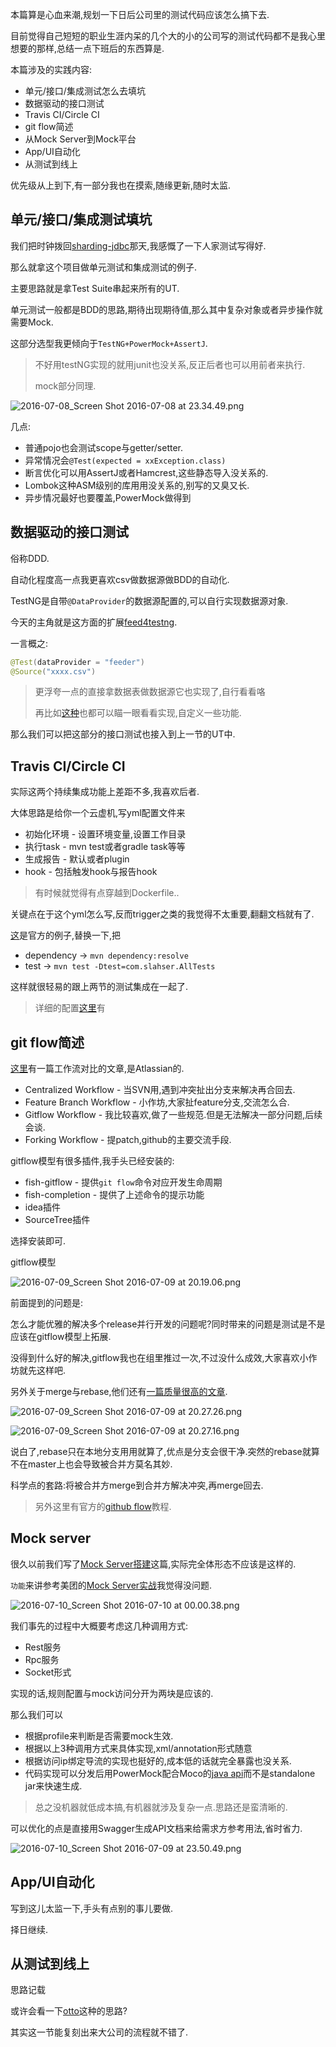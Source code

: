 本篇算是心血来潮,规划一下日后公司里的测试代码应该怎么搞下去. 

目前觉得自己短短的职业生涯内呆的几个大的小的公司写的测试代码都不是我心里想要的那样,总结一点下班后的东西算是. 

本篇涉及的实践内容: 

- 单元/接口/集成测试怎么去填坑
- 数据驱动的接口测试
- Travis CI/Circle CI
- git flow简述
- 从Mock Server到Mock平台
- App/UI自动化
- 从测试到线上

优先级从上到下,有一部分我也在摸索,随缘更新,随时太监. 

## 单元/接口/集成测试填坑  

我们把时钟拨回[sharding-jdbc](http://www.slahser.com/2016/06/25/当当的sharding-jdbc源码解读/)那天,我感慨了一下人家测试写得好. 

那么就拿这个项目做单元测试和集成测试的例子. 

主要思路就是拿Test Suite串起来所有的UT. 

单元测试一般都是BDD的思路,期待出现期待值,那么其中复杂对象或者异步操作就需要Mock. 

这部分选型我更倾向于`TestNG+PowerMock+AssertJ`. 

> 不好用testNG实现的就用junit也没关系,反正后者也可以用前者来执行. 
>
> mock部分同理. 
  
![2016-07-08_Screen Shot 2016-07-08 at 23.34.49.png](https://o4dyfn0ef.qnssl.com/image/2016-07-08_Screen%20Shot%202016-07-08%20at%2023.34.49.png?imageView2/2/h/500) 

几点: 

- 普通pojo也会测试scope与getter/setter.
- 异常情况会`@Test(expected = xxException.class)`
- 断言优化可以用AssertJ或者Hamcrest,这些静态导入没关系的. 
- Lombok这种ASM级别的库用用没关系的,别写的又臭又长. 
- 异步情况最好也要覆盖,PowerMock做得到


## 数据驱动的接口测试 

俗称DDD. 

自动化程度高一点我更喜欢csv做数据源做BDD的自动化. 

TestNG是自带`@DataProvider`的数据源配置的,可以自行实现数据源对象.  

今天的主角就是这方面的扩展[feed4testng](http://databene.org/feed4testng.html). 

一言概之: 

```java
@Test(dataProvider = "feeder")
@Source("xxxx.csv")
``` 

> 更浮夸一点的直接拿数据表做数据源它也实现了,自行看看咯 
>
> 再比如[这种](https://github.com/superproxy/test-data-provider)也都可以瞄一眼看看实现,自定义一些功能. 

那么我们可以把这部分的接口测试也接入到上一节的UT中. 

## Travis CI/Circle CI 

实际这两个持续集成功能上差距不多,我喜欢后者. 

大体思路是给你一个云虚机,写yml配置文件来 

- 初始化环境 - 设置环境变量,设置工作目录
- 执行task - mvn test或者gradle task等等
- 生成报告 - 默认或者plugin
- hook - 包括触发hook与报告hook

> 有时候就觉得有点穿越到Dockerfile.. 

关键点在于这个yml怎么写,反而trigger之类的我觉得不太重要,翻翻文档就有了.  

[这](https://circleci.com/docs/config-sample/)是官方的例子,替换一下,把

- dependency -> `mvn dependency:resolve`
- test -> `mvn test -Dtest=com.slahser.AllTests`

这样就很轻易的跟上两节的测试集成在一起了. 

> 详细的配置[这里](https://circleci.com/docs/configuration/)有

## git flow简述 

[这里](https://www.atlassian.com/git/tutorials/comparing-workflows/)有一篇工作流对比的文章,是Atlassian的. 

- Centralized Workflow - 当SVN用,遇到冲突扯出分支来解决再合回去. 
- Feature Branch Workflow - 小作坊,大家扯feature分支,交流怎么合. 
- Gitflow Workflow - 我比较喜欢,做了一些规范.但是无法解决一部分问题,后续会谈. 
- Forking Workflow - 提patch,github的主要交流手段. 

gitflow模型有很多插件,我手头已经安装的: 

- fish-gitflow - 提供`git flow`命令对应开发生命周期
- fish-completion - 提供了上述命令的提示功能
- idea插件
- SourceTree插件

选择安装即可. 

gitflow模型 

![2016-07-09_Screen Shot 2016-07-09 at 20.19.06.png](https://o4dyfn0ef.qnssl.com/image/2016-07-09_Screen%20Shot%202016-07-09%20at%2020.19.06.png?imageView2/2/h/300) 

前面提到的问题是: 

怎么才能优雅的解决多个release并行开发的问题呢?同时带来的问题是测试是不是应该在gitflow模型上拓展. 

没得到什么好的解决,gitflow我也在组里推过一次,不过没什么成效,大家喜欢小作坊就先这样吧. 

另外关于merge与rebase,他们还有[一篇质量很高的文章](https://www.atlassian.com/git/tutorials/merging-vs-rebasing/conceptual-overview). 

![2016-07-09_Screen Shot 2016-07-09 at 20.27.26.png](https://o4dyfn0ef.qnssl.com/image/2016-07-09_Screen%20Shot%202016-07-09%20at%2020.27.26.png?imageView2/2/h/300)

![2016-07-09_Screen Shot 2016-07-09 at 20.27.16.png](https://o4dyfn0ef.qnssl.com/image/2016-07-09_Screen%20Shot%202016-07-09%20at%2020.27.16.png?imageView2/2/h/300)

说白了,rebase只在本地分支用用就算了,优点是分支会很干净.突然的rebase就算不在master上也会导致被合并方莫名其妙. 

科学点的套路:将被合并方merge到合并方解决冲突,再merge回去.  

> 另外这里有官方的[github flow](https://guides.github.com/introduction/flow/)教程. 

## Mock server 

很久以前我们写了[Mock Server搭建](http://www.slahser.com/2016/03/04/Mock-Server搭建/)这篇,实际完全体形态不应该是这样的. 

`功能`来讲参考美团的[Mock Server实战](http://tech.meituan.com/mock-server-in-action.html)我觉得没问题. 

![2016-07-10_Screen Shot 2016-07-10 at 00.00.38.png](https://o4dyfn0ef.qnssl.com/image/2016-07-10_Screen%20Shot%202016-07-10%20at%2000.00.38.png?imageView2/2/h/300) 

我们事先的过程中大概要考虑这几种调用方式: 

- Rest服务
- Rpc服务
- Socket形式

实现的话,规则配置与mock访问分开为两块是应该的. 

那么我们可以 

- 根据profile来判断是否需要mock生效.
- 根据以上3种调用方式来具体实现,xml/annotation形式随意
- 根据访问ip绑定导流的实现也挺好的,成本低的话就完全暴露也没关系. 
- 代码实现可以分发后用PowerMock配合Moco的[java api](https://github.com/dreamhead/moco/tree/master/moco-doc)而不是standalone jar来快速生成. 

> 总之没机器就低成本搞,有机器就涉及复杂一点.思路还是蛮清晰的. 

可以优化的点是直接用Swagger生成API文档来给需求方参考用法,省时省力. 

![2016-07-10_Screen Shot 2016-07-09 at 23.50.49.png](https://o4dyfn0ef.qnssl.com/image/2016-07-10_Screen%20Shot%202016-07-09%20at%2023.50.49.png?imageView2/2/h/160) 


## App/UI自动化 

写到这儿太监一下,手头有点别的事儿要做. 

择日继续. 


## 从测试到线上 

思路记载 

或许会看一下[otto](https://github.com/hashicorp/otto)这种的思路? 

其实这一节能复刻出来大公司的流程就不错了. 







 



